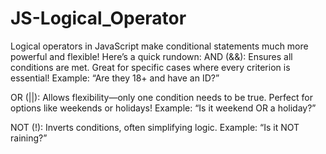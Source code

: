 # JS-Logical_Operator
Logical operators in JavaScript make conditional statements much more powerful and flexible! Here’s a quick rundown:
AND (&&): Ensures all conditions are met. Great for specific cases where every criterion is essential!
Example: “Are they 18+ and have an ID?”

OR (||): Allows flexibility—only one condition needs to be true. Perfect for options like weekends or holidays!
Example: “Is it weekend OR a holiday?”

NOT (!): Inverts conditions, often simplifying logic.
Example: “Is it NOT raining?”
